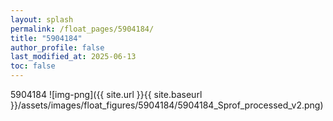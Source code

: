 ```yaml
---
layout: splash
permalink: /float_pages/5904184/
title: "5904184"
author_profile: false
last_modified_at: 2025-06-13
toc: false
---
```

 
5904184
![img-png]({{ site.url }}{{ site.baseurl }}/assets/images/float_figures/5904184/5904184_Sprof_processed_v2.png)